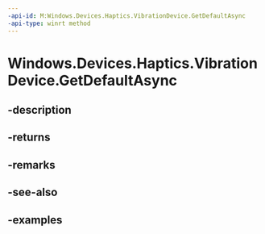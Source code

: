 ```yaml
---
-api-id: M:Windows.Devices.Haptics.VibrationDevice.GetDefaultAsync
-api-type: winrt method
---
```


<!-- Method syntax.
public IAsyncOperation<VibrationDevice> VibrationDevice.GetDefaultAsync()
-->

# Windows.Devices.Haptics.VibrationDevice.GetDefaultAsync

## -description

## -returns

## -remarks

## -see-also

## -examples

